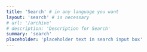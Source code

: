 ```yaml
---
title: 'Search' # in any language you want
layout: 'search' # is necessary
# url: '/archive'
# description: 'Description for Search'
summary: 'search'
placeholder: 'placeholder text in search input box'
---
```

